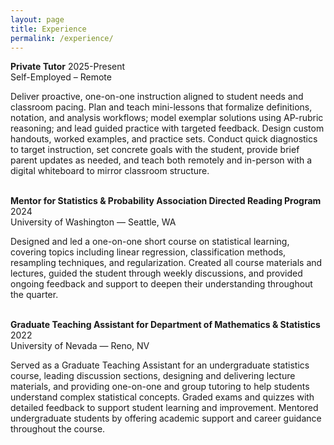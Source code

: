 ```yaml
---
layout: page
title: Experience
permalink: /experience/
---
```

**Private Tutor** 2025-Present<br>
Self-Employed – Remote 

Deliver proactive, one-on-one instruction aligned to student needs and classroom pacing. Plan and teach mini-lessons that formalize definitions, notation, and analysis workflows; model exemplar solutions using AP-rubric reasoning; and lead guided practice with targeted feedback. Design custom handouts, worked examples, and practice sets. Conduct quick diagnostics to target instruction, set concrete goals with the student, provide brief parent updates as needed, and teach both remotely and in-person with a digital whiteboard to mirror classroom structure.
<br><br>


**Mentor for Statistics & Probability Association Directed Reading Program** 2024<br>
University of Washington — Seattle, WA

Designed and led a one-on-one short course on statistical learning, covering topics including linear regression, classification methods, resampling techniques, and regularization. Created all course materials and lectures, guided the student through weekly discussions, and provided ongoing feedback and support to deepen their understanding throughout the quarter.
<br><br>


**Graduate Teaching Assistant for Department of Mathematics & Statistics** 2022<br>
University of Nevada — Reno, NV

Served as a Graduate Teaching Assistant for an undergraduate statistics course, leading discussion sections, designing and delivering lecture materials, and providing one-on-one and group tutoring to help students understand complex statistical concepts. Graded exams and quizzes with detailed feedback to support student learning and improvement. Mentored undergraduate students by offering academic support and career guidance throughout the course.


